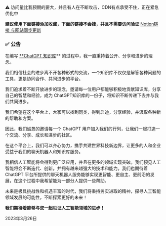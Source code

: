 ⚠️ 访问量比我预期的要大，并且有人在不断攻击，CDN有点承受不住，正在紧急优化中

**建议使用下面链接添加收藏，下面的链接不会挂，并且不需要访问验证**
[Notion链接 与网站同步更新](https://diri1.notion.site/ChatGPT-102f0a2a6dd649a0a69a1ebebed3a965)
### ✅ 公告

在编写 [**ChatGPT 知识库](https://chatgpt.moyucm.xyz/)** 的过程中，我一直秉持着公开、分享和进步的理念。

我们相信社会的进步离不开各种形式的交流，一个知识库不仅仅是解答各种问题的工具，更是协同合作、共同进步的平台。

我们追求着不断开放进步的理念，邀请每一位用户都能够积极地贡献知识库，分享自己的智慧和经验，成为 ChatGPT知识库的一份子，将知识不断传递下去并与我们共同进步。

我们希望在这个平台上，大家可以找到同类，得到启迪，分享经验，并汲取各种新的帮助和方案。

因此，我们诚恳的邀请每一个 ChatGPT 用户加入我们的行列，让我们一起打造一个交流、分享、成长和进步的社区。

在这个平台上，我们可以齐心协力，携手共建世界科技新边界，让更多的人和企业受益于我们的聊天机器人和知识库服务。

我相信人工智能将会得到更广泛应用，并且在更多的领域实现突破。我们预见人工智能将会不断迭代、创新，并拥有越来越强大的技术和能力。我们也期待着 ChatGPT 平台所提供的聊天机器人服务能够实现更智能、更自主、更前沿的发展，在这个过程中我希望能为一部分人提供一些帮助。

未来是极具挑战性和机遇丰富的时代，我们将秉持务实进取的精神，探寻人工智能领域发展的可能性，不断探索更好的未来！

**我们期待着能够与您一起见证人工智能领域的进步！**

2023年3月26日
